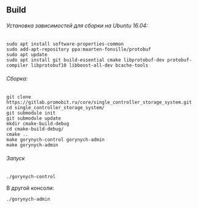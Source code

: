 Build
-----
###### Установка зависимостей для сборки на Ubuntu 16.04:
```
sudo apt install software-properties-common
sudo add-apt-repository ppa:maarten-fonville/protobuf
sudo apt update
sudo apt install git build-essential cmake libprotobuf-dev protobuf-compiler libprotobuf10 libboost-all-dev bcache-tools
```
###### Сборка:
```
git clone https://gitlab.promobit.ru/core/single_controller_storage_system.git
cd single_controller_storage_system/
git submodule init
git submodule update
mkdir cmake-build-debug
cd cmake-build-debug/
cmake ..
make gorynych-control gorynych-admin
make gorynych-admin
```
###### Запуск
```
./gorynych-control
```
В другой консоли:
```
./gorynych-admin
```
